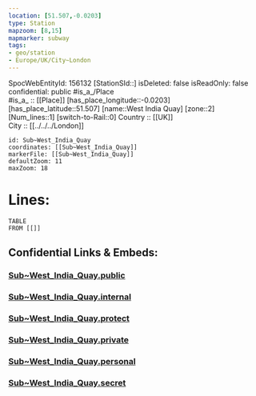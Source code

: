 ```yaml
---
location: [51.507,-0.0203] 
type: Station 
mapzoom: [8,15] 
mapmarker: subway 
tags:
- geo/station
- Europe/UK/City~London
---
```

SpocWebEntityId: 156132
[StationSId::] 
isDeleted: false
isReadOnly: false
confidential: public
#is_a_/Place  
#is_a_ :: [[Place]] 
[has_place_longitude::-0.0203] 
[has_place_latitude::51.507] 
[name::West India Quay] 
[zone::2] 
[Num_lines::1] 
[switch-to-Rail::0] 
Country :: [[UK]]  
City :: [[../../../London]]  


```leaflet
id: Sub~West_India_Quay
coordinates: [[Sub~West_India_Quay]] 
markerFile: [[Sub~West_India_Quay]] 
defaultZoom: 11 
maxZoom: 18
```


# Lines: 
```dataview
TABLE 
FROM [[]] 
```


## Confidential Links & Embeds: 

### [Sub~West_India_Quay.public](/_public/\Earth\Continent\Europe\Europe~North\UK\England\Regions~England\London,Greater\cities~GreaterLondon\Underground\StationSub~West_India_Quay.public.md) 

### [Sub~West_India_Quay.internal](/_internal/\Earth\Continent\Europe\Europe~North\UK\England\Regions~England\London,Greater\cities~GreaterLondon\Underground\StationSub~West_India_Quay.internal.md) 

### [Sub~West_India_Quay.protect](/_protect/\Earth\Continent\Europe\Europe~North\UK\England\Regions~England\London,Greater\cities~GreaterLondon\Underground\StationSub~West_India_Quay.protect.md) 

### [Sub~West_India_Quay.private](/_private/\Earth\Continent\Europe\Europe~North\UK\England\Regions~England\London,Greater\cities~GreaterLondon\Underground\StationSub~West_India_Quay.private.md) 

### [Sub~West_India_Quay.personal](/_personal/\Earth\Continent\Europe\Europe~North\UK\England\Regions~England\London,Greater\cities~GreaterLondon\Underground\StationSub~West_India_Quay.personal.md) 

### [Sub~West_India_Quay.secret](/_secret/\Earth\Continent\Europe\Europe~North\UK\England\Regions~England\London,Greater\cities~GreaterLondon\Underground\StationSub~West_India_Quay.secret.md)

